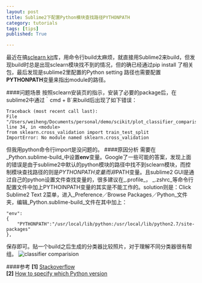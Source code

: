 ```yaml
---
layout: post
title: Sublime2下配置Python模块查找路径PYTHONPATH
category: tutorials
tags: [tips]
published: True

---
```


最近在搞[sclearn kit](http://scikit-learn.org/stable/auto_examples/classification/plot_classifier_comparison.html)库，用命令行build太麻烦，就直接用Sublime2来build，但发现build时总是出现sclearn模块找不到的情况，但的确已经通过pip install 了相关包，最后发现是sublime2里配置的Python setting 路径也需要配置**PYTHONPATH**变量来指出module的路径。

<!--more-->

####问题场景
按照sclearn安装页的指示，安装了必要的package后，在sublime2中通过｀cmd + B`来build后出现了如下错误：  

	Traceback (most recent call last):
  	File "/Users/weiheng/Documents/personal/demo/scikit/plot_classifier_comparison.py", line 34, in <module>
    from sklearn.cross_validation import train_test_split
	ImportError: No module named sklearn.cross_validation

但我用python命令行import是没问题的。
####原因分析
需要在_Python.sublime-build_中设置**env**变量。Google了一些可能的答案，发现上面的错误是由于sublime2中默认的python模块的路径中找不到sclearn模块，而控制模块查找路径的则是$PYTHONPATH变量而非$PATH变量。且sublime2 GUI是通过自己的python设置文件查找变量的，很多建议在_.profile_， _.zshrc_等命令行配置文件中加上PYTHOINPATH变量的其实是不能工作的。solution则是：Click Sublime2 Text 2菜单，进入_Preference／Browse Packages／Python_文件夹，编辑_Python.sublime-build_文件在其中加上：  

	"env":
	{
    	"PYTHONPATH":"/usr/local/lib/python:/usr/local/lib/python2.7/site-packages"
	},

保存即可。贴一个build之后生成的分类器比较照片，对于理解不同分类器很有帮组。 ![classifier comparision]({{site.cdnurl}}/assets/img/post/classification_comparison.png) 

####参考
**[1]** [Stackoverflow](http://stackoverflow.com/questions/8574919/sublime-text-2-custom-path-and-pythonpath)  
**[2]** [How to specify which Python version ](http://robinwragg.tumblr.com/post/55364315373/how-to-specify-which-python-version-sublime-text-2#notes)  

